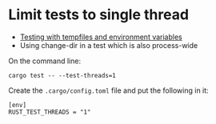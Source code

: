 # Limit tests to single thread



* [Testing with tempfiles and environment variables](./testing-with-environment-variables.md)
* Using change-dir in a test which is also process-wide


On the command line:

```
cargo test -- --test-threads=1
```


Create the `.cargo/config.toml` file and put the following in it:

```
[env]
RUST_TEST_THREADS = "1"
```

